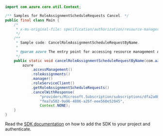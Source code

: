 ```java
import com.azure.core.util.Context;

/** Samples for RoleAssignmentScheduleRequests Cancel. */
public final class Main {
    /*
     * x-ms-original-file: specification/authorization/resource-manager/Microsoft.Authorization/stable/2020-10-01/examples/CancelRoleAssignmentScheduleRequestByName.json
     */
    /**
     * Sample code: CancelRoleAssignmentScheduleRequestByName.
     *
     * @param azure The entry point for accessing resource management APIs in Azure.
     */
    public static void cancelRoleAssignmentScheduleRequestByName(com.azure.resourcemanager.AzureResourceManager azure) {
        azure
            .accessManagement()
            .roleAssignments()
            .manager()
            .roleServiceClient()
            .getRoleAssignmentScheduleRequests()
            .cancelWithResponse(
                "providers/Microsoft.Subscription/subscriptions/dfa2a084-766f-4003-8ae1-c4aeb893a99f",
                "fea7a502-9a96-4806-a26f-eee560e52045",
                Context.NONE);
    }
}
```

Read the [SDK documentation](https://github.com/Azure/azure-sdk-for-java/blob/azure-resourcemanager_2.15.0/sdk/resourcemanager/azure-resourcemanager/README.md) on how to add the SDK to your project and authenticate.
